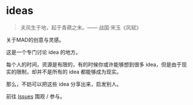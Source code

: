 # ideas
> 夫风生于地，起于青𬞟之末。—— 战国·宋玉《风赋》

关于MAD的创意与灵感。

这是一个专门讨论 idea 的地方。

每个人的时间，资源是有限的，有的时候你或许能够想到很多 idea，但是由于现实的限制，却并不是所有的 idea 都能够成为现实。

那么，不妨可以把这些 idea 分享出来，启发别人。

前往 [Issues](https://github.com/mad-center/ideas/issues) 围观 / 参与。
